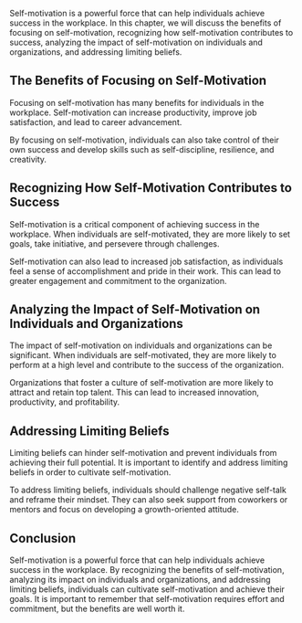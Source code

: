 
Self-motivation is a powerful force that can help individuals achieve success in the workplace. In this chapter, we will discuss the benefits of focusing on self-motivation, recognizing how self-motivation contributes to success, analyzing the impact of self-motivation on individuals and organizations, and addressing limiting beliefs.

The Benefits of Focusing on Self-Motivation
-------------------------------------------

Focusing on self-motivation has many benefits for individuals in the workplace. Self-motivation can increase productivity, improve job satisfaction, and lead to career advancement.

By focusing on self-motivation, individuals can also take control of their own success and develop skills such as self-discipline, resilience, and creativity.

Recognizing How Self-Motivation Contributes to Success
------------------------------------------------------

Self-motivation is a critical component of achieving success in the workplace. When individuals are self-motivated, they are more likely to set goals, take initiative, and persevere through challenges.

Self-motivation can also lead to increased job satisfaction, as individuals feel a sense of accomplishment and pride in their work. This can lead to greater engagement and commitment to the organization.

Analyzing the Impact of Self-Motivation on Individuals and Organizations
------------------------------------------------------------------------

The impact of self-motivation on individuals and organizations can be significant. When individuals are self-motivated, they are more likely to perform at a high level and contribute to the success of the organization.

Organizations that foster a culture of self-motivation are more likely to attract and retain top talent. This can lead to increased innovation, productivity, and profitability.

Addressing Limiting Beliefs
---------------------------

Limiting beliefs can hinder self-motivation and prevent individuals from achieving their full potential. It is important to identify and address limiting beliefs in order to cultivate self-motivation.

To address limiting beliefs, individuals should challenge negative self-talk and reframe their mindset. They can also seek support from coworkers or mentors and focus on developing a growth-oriented attitude.

Conclusion
----------

Self-motivation is a powerful force that can help individuals achieve success in the workplace. By recognizing the benefits of self-motivation, analyzing its impact on individuals and organizations, and addressing limiting beliefs, individuals can cultivate self-motivation and achieve their goals. It is important to remember that self-motivation requires effort and commitment, but the benefits are well worth it.
